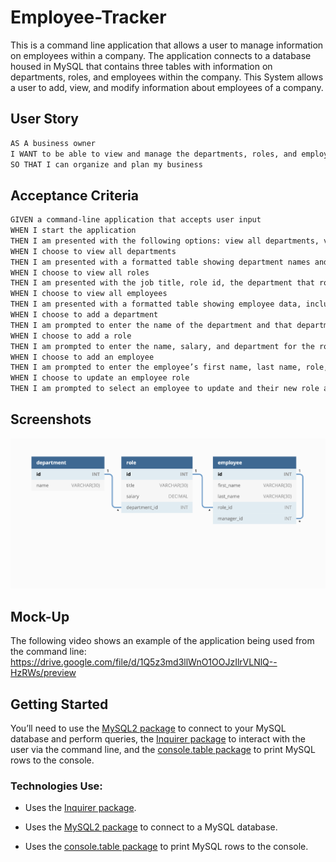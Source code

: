 # Employee-Tracker
This is a command line application that allows a user to manage information on employees within a company. The application connects to a database housed in MySQL that contains three tables with information on departments, roles, and employees within the company. This System allows a user to add, view, and modify information about employees of a company.

## User Story

```md
AS A business owner
I WANT to be able to view and manage the departments, roles, and employees in my company
SO THAT I can organize and plan my business
```

## Acceptance Criteria

```md
GIVEN a command-line application that accepts user input
WHEN I start the application
THEN I am presented with the following options: view all departments, view all roles, view all employees, add a department, add a role, add an employee, and update an employee role
WHEN I choose to view all departments
THEN I am presented with a formatted table showing department names and department ids
WHEN I choose to view all roles
THEN I am presented with the job title, role id, the department that role belongs to, and the salary for that role
WHEN I choose to view all employees
THEN I am presented with a formatted table showing employee data, including employee ids, first names, last names, job titles, departments, salaries, and managers that the employees report to
WHEN I choose to add a department
THEN I am prompted to enter the name of the department and that department is added to the database
WHEN I choose to add a role
THEN I am prompted to enter the name, salary, and department for the role and that role is added to the database
WHEN I choose to add an employee
THEN I am prompted to enter the employee’s first name, last name, role, and manager, and that employee is added to the database
WHEN I choose to update an employee role
THEN I am prompted to select an employee to update and their new role and this information is updated in the database 
```

## Screenshots
![](Assets/image.png)

## Mock-Up

The following video shows an example of the application being used from the command line:
https://drive.google.com/file/d/1Q5z3md3llWnO1OOJzIlrVLNlQ--HzRWs/preview


## Getting Started

You’ll need to use the [MySQL2 package](https://www.npmjs.com/package/mysql2) to connect to your MySQL database and perform queries, the [Inquirer package](https://www.npmjs.com/package/inquirer) to interact with the user via the command line, and the [console.table package](https://www.npmjs.com/package/console.table) to print MySQL rows to the console.

### Technologies Use: 

* Uses the [Inquirer package](https://www.npmjs.com/package/inquirer).

* Uses the [MySQL2 package](https://www.npmjs.com/package/mysql2) to connect to a MySQL database.

* Uses the [console.table package](https://www.npmjs.com/package/console.table) to print MySQL rows to the console.